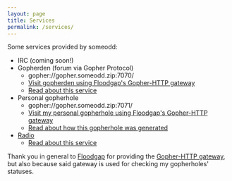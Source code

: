 ```yaml
---
layout: page
title: Services
permalink: /services/
---
```


Some services provided by someodd:

  * IRC (coming soon!)
  * Gopherden (forum via Gopher Protocol)
    * gopher://gopher.someodd.zip:7070/
    * [Visit gopherden using Floodgap's Gopher-HTTP gateway](https://gopher.floodgap.com/gopher/gw?a=gopher%3A%2F%2Fgopher.someodd.zip%3A7071%2F)
    * [Read about this service](/showcase/gopherden)
  * Personal gopherhole
    * gopher://gopher.someodd.zip:7071/
    * [Visit my personal gopherhole using Floodgap's Gopher-HTTP gateway](https://gopher.floodgap.com/gopher/gw?a=gopher%3A%2F%2Fgopher.someodd.zip%3A7071%2F)
    * [Read about how this gopherhole was generated](/showcase/burrow)
  * [Radio](https://radio.someodd.zip)
    * [Read about this service](/showcase/whisper-radio)

Thank you in general to [Floodgap](https://www.floodgap.com/) for providing the
[Gopher-HTTP gateway](http://gopher.floodgap.com/gopher/), but also because
said gateway is used for checking my gopherholes' statuses.
